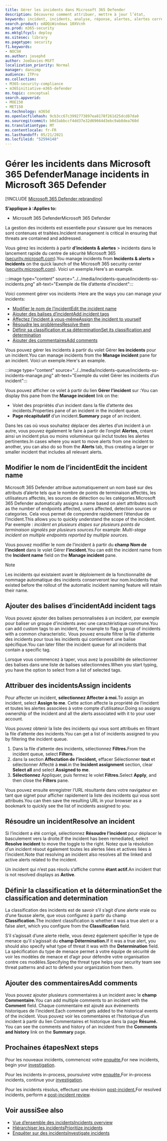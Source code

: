 ```yaml
---
title: Gérer les incidents dans Microsoft 365 Defender
description: Découvrez comment attribuer, mettre à jour l’état,
keywords: incident, incidents, analyse, réponse, alertes, alertes corrélées, affecter, mettre à jour, état, gérer, classification, microsoft, 365, m365
search.product: eADQiWindows 10XVcnh
ms.prod: m365-security
ms.mktglfcycl: deploy
ms.sitesec: library
ms.pagetype: security
f1.keywords:
- NOCSH
ms.author: josephd
author: JoeDavies-MSFT
localization_priority: Normal
manager: dansimp
audience: ITPro
ms.collection:
- M365-security-compliance
- m365initiative-m365-defender
ms.topic: conceptual
search.appverid:
- MOE150
- MET150
ms.technology: m365d
ms.openlocfilehash: 9cb3cc67c3992773897ea8178f261d25dcd87da0
ms.sourcegitcommit: b0d3abbccf4dd37e32d69664d3ebc9ab8dea760d
ms.translationtype: MT
ms.contentlocale: fr-FR
ms.lasthandoff: 05/21/2021
ms.locfileid: "52594148"
---
```

# <a name="manage-incidents-in-microsoft-365-defender"></a><span data-ttu-id="f767c-104">Gérer les incidents dans Microsoft 365 Defender</span><span class="sxs-lookup"><span data-stu-id="f767c-104">Manage incidents in Microsoft 365 Defender</span></span>

[!INCLUDE [Microsoft 365 Defender rebranding](../includes/microsoft-defender.md)]


<span data-ttu-id="f767c-105">**S’applique à :**</span><span class="sxs-lookup"><span data-stu-id="f767c-105">**Applies to:**</span></span>
- <span data-ttu-id="f767c-106">Microsoft 365 Defender</span><span class="sxs-lookup"><span data-stu-id="f767c-106">Microsoft 365 Defender</span></span>

<span data-ttu-id="f767c-107">La gestion des incidents est essentielle pour s’assurer que les menaces sont contenues et traitées.</span><span class="sxs-lookup"><span data-stu-id="f767c-107">Incident management is critical in ensuring that threats are contained and addressed.</span></span>

<span data-ttu-id="f767c-108">Vous gérez les incidents à partir **d’incidents & alertes** > incidents dans le lancement rapide du centre de sécurité Microsoft 365 ([security.microsoft.com](https://security.microsoft.com)).</span><span class="sxs-lookup"><span data-stu-id="f767c-108">You manage incidents from **Incidents & alerts > Incidents** on the quick launch of the Microsoft 365 security center ([security.microsoft.com](https://security.microsoft.com)).</span></span> <span data-ttu-id="f767c-109">Voici un exemple.</span><span class="sxs-lookup"><span data-stu-id="f767c-109">Here's an example.</span></span>

:::image type="content" source="../../media/incidents-queue/incidents-ss-incidents.png" alt-text="Exemple de file d’attente d’incident":::

<span data-ttu-id="f767c-111">Voici comment gérer vos incidents :</span><span class="sxs-lookup"><span data-stu-id="f767c-111">Here are the ways you can manage your incidents:</span></span>

- [<span data-ttu-id="f767c-112">Modifier le nom de l’incident</span><span class="sxs-lookup"><span data-stu-id="f767c-112">Edit the incident name</span></span>](#edit-the-incident-name)
- [<span data-ttu-id="f767c-113">Ajouter des balises d’incident</span><span class="sxs-lookup"><span data-stu-id="f767c-113">Add incident tags</span></span>](#add-incident-tags)
- [<span data-ttu-id="f767c-114">Affectez l’incident à vous-même</span><span class="sxs-lookup"><span data-stu-id="f767c-114">Assign the incident to yourself</span></span>](#assign-incidents)
- [<span data-ttu-id="f767c-115">Résoudre les problèmes</span><span class="sxs-lookup"><span data-stu-id="f767c-115">Resolve them</span></span>](#resolve-an-incident)
- [<span data-ttu-id="f767c-116">Définir sa classification et sa détermination</span><span class="sxs-lookup"><span data-stu-id="f767c-116">Set its classification and determination</span></span>](#set-the-classification-and-determination)
- [<span data-ttu-id="f767c-117">Ajouter des commentaires</span><span class="sxs-lookup"><span data-stu-id="f767c-117">Add comments</span></span>](#add-comments)

<span data-ttu-id="f767c-118">Vous pouvez gérer les incidents à partir du volet Gérer **les incidents** pour un incident.</span><span class="sxs-lookup"><span data-stu-id="f767c-118">You can manage incidents from the **Manage incident** pane for an incident.</span></span> <span data-ttu-id="f767c-119">Voici un exemple.</span><span class="sxs-lookup"><span data-stu-id="f767c-119">Here's an example.</span></span>

:::image type="content" source="../../media/incidents-queue/incidents-ss-incidents-manage.png" alt-text="Exemple du volet Gérer les incidents d’un incident":::

<span data-ttu-id="f767c-121">Vous pouvez afficher ce volet à partir du lien **Gérer l’incident** sur :</span><span class="sxs-lookup"><span data-stu-id="f767c-121">You can display this pane from the **Manage incident** link on the:</span></span>

- <span data-ttu-id="f767c-122">Volet des propriétés d’un incident dans la file d’attente des incidents.</span><span class="sxs-lookup"><span data-stu-id="f767c-122">Properties pane of an incident in the incident queue.</span></span>
- <span data-ttu-id="f767c-123">**Page récapitulatif** d’un incident.</span><span class="sxs-lookup"><span data-stu-id="f767c-123">**Summary** page of an incident.</span></span>

<span data-ttu-id="f767c-124">Dans les cas où vous souhaitez déplacer des alertes d’un incident à un autre, vous pouvez également le faire à partir de l’onglet **Alertes,** créant ainsi un incident plus ou moins volumineux qui inclut toutes les alertes pertinentes.</span><span class="sxs-lookup"><span data-stu-id="f767c-124">In cases where you want to move alerts from one incident to another, you can also do so from the **Alerts** tab, thus creating a larger or smaller incident that includes all relevant alerts.</span></span>

## <a name="edit-the-incident-name"></a><span data-ttu-id="f767c-125">Modifier le nom de l’incident</span><span class="sxs-lookup"><span data-stu-id="f767c-125">Edit the incident name</span></span>

<span data-ttu-id="f767c-126">Microsoft 365 Defender attribue automatiquement un nom basé sur des attributs d’alerte tels que le nombre de points de terminaison affectés, les utilisateurs affectés, les sources de détection ou les catégories.</span><span class="sxs-lookup"><span data-stu-id="f767c-126">Microsoft 365 Defender automatically assigns a name based on alert attributes such as the number of endpoints affected, users affected, detection sources or categories.</span></span> <span data-ttu-id="f767c-127">Cela vous permet de comprendre rapidement l’étendue de l’incident.</span><span class="sxs-lookup"><span data-stu-id="f767c-127">This allows you to quickly understand the scope of the incident.</span></span> <span data-ttu-id="f767c-128">Par exemple : *incident en plusieurs étapes sur plusieurs points de terminaison signalés par plusieurs sources.*</span><span class="sxs-lookup"><span data-stu-id="f767c-128">For example: *Multi-stage incident on multiple endpoints reported by multiple sources.*</span></span>

<span data-ttu-id="f767c-129">Vous pouvez modifier le nom de l’incident à partir du **champ Nom de l’incident** dans le volet Gérer **l’incident.**</span><span class="sxs-lookup"><span data-stu-id="f767c-129">You can edit the incident name from the **Incident name** field on the **Manage incident** pane.</span></span>

> [!NOTE]
> <span data-ttu-id="f767c-130">Les incidents qui existaient avant le déploiement de la fonctionnalité de nommage automatique des incidents conserveront leur nom.</span><span class="sxs-lookup"><span data-stu-id="f767c-130">Incidents that existed before the rollout of the automatic incident naming feature will retain their name.</span></span>

## <a name="add-incident-tags"></a><span data-ttu-id="f767c-131">Ajouter des balises d’incident</span><span class="sxs-lookup"><span data-stu-id="f767c-131">Add incident tags</span></span>

<span data-ttu-id="f767c-132">Vous pouvez ajouter des balises personnalisées à un incident, par exemple pour baliser un groupe d’incidents avec une caractéristique commune.</span><span class="sxs-lookup"><span data-stu-id="f767c-132">You can add custom tags to an incident, for example to flag a group of incidents with a common characteristic.</span></span> <span data-ttu-id="f767c-133">Vous pouvez ensuite filtrer la file d’attente des incidents pour tous les incidents qui contiennent une balise spécifique.</span><span class="sxs-lookup"><span data-stu-id="f767c-133">You can later filter the incident queue for all incidents that contain a specific tag.</span></span>

<span data-ttu-id="f767c-134">Lorsque vous commencez à taper, vous avez la possibilité de sélectionner des balises dans une liste de balises sélectionnées.</span><span class="sxs-lookup"><span data-stu-id="f767c-134">When you start typing, you have the option to select from a list of selected tags.</span></span>

## <a name="assign-incidents"></a><span data-ttu-id="f767c-135">Attribuer des incidents</span><span class="sxs-lookup"><span data-stu-id="f767c-135">Assign incidents</span></span>

<span data-ttu-id="f767c-136">Pour affecter un incident, **sélectionnez Affecter à moi.**</span><span class="sxs-lookup"><span data-stu-id="f767c-136">To assign an incident, select **Assign to me**.</span></span> <span data-ttu-id="f767c-137">Cette action affecte la propriété de l’incident et toutes les alertes associées à votre compte d’utilisateur.</span><span class="sxs-lookup"><span data-stu-id="f767c-137">Doing so assigns ownership of the incident and all the alerts associated with it to your user account.</span></span>

<span data-ttu-id="f767c-138">Vous pouvez obtenir la liste des incidents qui vous sont attribués en filtrant la file d’attente des incidents.</span><span class="sxs-lookup"><span data-stu-id="f767c-138">You can get a list of incidents assigned to you by filtering the incident queue.</span></span> 

1. <span data-ttu-id="f767c-139">Dans la file d’attente des incidents, sélectionnez **Filtres.**</span><span class="sxs-lookup"><span data-stu-id="f767c-139">From the incident queue, select **Filters**.</span></span>
2. <span data-ttu-id="f767c-140">dans la section **Affectation de l’incident,** effacer Sélectionner **tout** et sélectionner Affecté à **moi**.</span><span class="sxs-lookup"><span data-stu-id="f767c-140">in the **Incident assignment** section, clear **Select all** and select **Assigned to me**.</span></span>
3. <span data-ttu-id="f767c-141">**Sélectionnez** Appliquer, puis fermez le volet **Filtres.**</span><span class="sxs-lookup"><span data-stu-id="f767c-141">Select **Apply**, and then close the **Filters** pane.</span></span>

<span data-ttu-id="f767c-142">Vous pouvez ensuite enregistrer l’URL résultante dans votre navigateur en tant que signet pour afficher rapidement la liste des incidents qui vous sont attribués.</span><span class="sxs-lookup"><span data-stu-id="f767c-142">You can then save the resulting URL in your browser as a bookmark to quickly see the list of incidents assigned to you.</span></span>

## <a name="resolve-an-incident"></a><span data-ttu-id="f767c-143">Résoudre un incident</span><span class="sxs-lookup"><span data-stu-id="f767c-143">Resolve an incident</span></span>

<span data-ttu-id="f767c-144">Si l’incident a été corrigé, sélectionnez **Résoudre l’incident** pour déplacer le basculement vers la droite.</span><span class="sxs-lookup"><span data-stu-id="f767c-144">If the incident has been remediated, select **Resolve incident** to move the toggle to the right.</span></span> <span data-ttu-id="f767c-145">Notez que la résolution d’un incident résout également toutes les alertes liées et actives liées à l’incident.</span><span class="sxs-lookup"><span data-stu-id="f767c-145">Note that resolving an incident also resolves all the linked and active alerts related to the incident.</span></span>

<span data-ttu-id="f767c-146">Un incident qui n’est pas résolu s’affiche comme **étant actif.**</span><span class="sxs-lookup"><span data-stu-id="f767c-146">An incident that is not resolved displays as **Active**.</span></span>

## <a name="set-the-classification-and-determination"></a><span data-ttu-id="f767c-147">Définir la classification et la détermination</span><span class="sxs-lookup"><span data-stu-id="f767c-147">Set the classification and determination</span></span>

<span data-ttu-id="f767c-148">La classification des incidents est de savoir s’il s’agit d’une alerte vraie ou d’une fausse alerte, que vous configurez à partir du champ **Classification.**</span><span class="sxs-lookup"><span data-stu-id="f767c-148">The incident classification is whether it was a true alert or a false alert, which you configure from the **Classification** field.</span></span> 

<span data-ttu-id="f767c-149">S’il s’agissait d’une alerte réelle, vous devez également spécifier le type de menace qu’il s’agissait du **champ Détermination.**</span><span class="sxs-lookup"><span data-stu-id="f767c-149">If it was a true alert, you should also specify what type of threat it was with the **Determination** field.</span></span> <span data-ttu-id="f767c-150">La spécification du type de menace permet à votre équipe de sécurité de voir les modèles de menace et d’agir pour défendre votre organisation contre ces modèles.</span><span class="sxs-lookup"><span data-stu-id="f767c-150">Specifying the threat type helps your security team see threat patterns and act to defend your organization from them.</span></span> 

## <a name="add-comments"></a><span data-ttu-id="f767c-151">Ajouter des commentaires</span><span class="sxs-lookup"><span data-stu-id="f767c-151">Add comments</span></span>

<span data-ttu-id="f767c-152">Vous pouvez ajouter plusieurs commentaires à un incident avec le **champ Commentaire.**</span><span class="sxs-lookup"><span data-stu-id="f767c-152">You can add multiple comments to an incident with the **Comment** field.</span></span> <span data-ttu-id="f767c-153">Chaque commentaire est ajouté aux événements historiques de l’incident.</span><span class="sxs-lookup"><span data-stu-id="f767c-153">Each comment gets added to the historical events of the incident.</span></span> <span data-ttu-id="f767c-154">Vous pouvez voir les commentaires et l’historique d’un incident à partir du lien Commentaires et historique dans la page **Résumé.** </span><span class="sxs-lookup"><span data-stu-id="f767c-154">You can see the comments and history of an incident from the **Comments and history** link on the **Summary** page.</span></span>

## <a name="next-steps"></a><span data-ttu-id="f767c-155">Prochaines étapes</span><span class="sxs-lookup"><span data-stu-id="f767c-155">Next steps</span></span>

<span data-ttu-id="f767c-156">Pour les nouveaux incidents, commencez votre [enquête.](investigate-incidents.md)</span><span class="sxs-lookup"><span data-stu-id="f767c-156">For new incidents, begin your [investigation](investigate-incidents.md).</span></span>

<span data-ttu-id="f767c-157">Pour les incidents in-process, poursuivez votre [enquête.](investigate-incidents.md)</span><span class="sxs-lookup"><span data-stu-id="f767c-157">For in-process incidents, continue your [investigation](investigate-incidents.md).</span></span>

<span data-ttu-id="f767c-158">Pour les incidents résolus, effectuez une révision [post-incident.](first-incident-post.md)</span><span class="sxs-lookup"><span data-stu-id="f767c-158">For resolved incidents, perform a [post-incident review](first-incident-post.md).</span></span>

## <a name="see-also"></a><span data-ttu-id="f767c-159">Voir aussi</span><span class="sxs-lookup"><span data-stu-id="f767c-159">See also</span></span>

- [<span data-ttu-id="f767c-160">Vue d’ensemble des incidents</span><span class="sxs-lookup"><span data-stu-id="f767c-160">Incidents overview</span></span>](incidents-overview.md)
- [<span data-ttu-id="f767c-161">Hiérarchiser les incidents</span><span class="sxs-lookup"><span data-stu-id="f767c-161">Prioritize incidents</span></span>](incident-queue.md)
- [<span data-ttu-id="f767c-162">Enquêter sur des incidents</span><span class="sxs-lookup"><span data-stu-id="f767c-162">Investigate incidents</span></span>](investigate-incidents.md)
